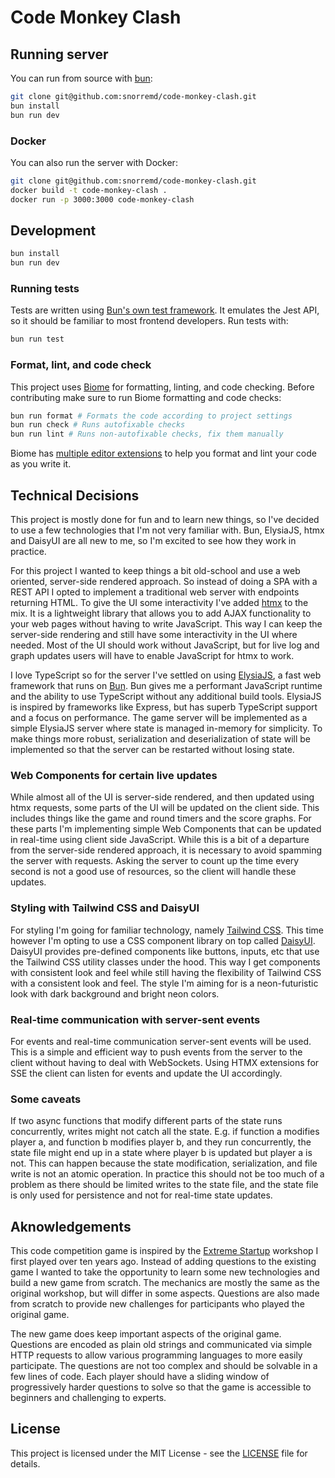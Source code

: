 # Code Monkey Clash

## Running server

You can run from source with [bun](https://bun.sh):

```sh
git clone git@github.com:snorremd/code-monkey-clash.git
bun install
bun run dev
```

### Docker

You can also run the server with Docker:

```sh
git clone git@github.com:snorremd/code-monkey-clash.git
docker build -t code-monkey-clash .
docker run -p 3000:3000 code-monkey-clash
```

## Development

```sh
bun install
bun run dev
```

### Running tests

Tests are written using [Bun's own test framework](https://bun.sh/docs/test/writing).
It emulates the Jest API, so it should be familiar to most frontend developers.
Run tests with:

```sh
bun run test
```

### Format, lint, and code check

This project uses [Biome](https://biomejs.dev) for formatting, linting, and code checking.
Before contributing make sure to run Biome formatting and code checks:

```sh
bun run format # Formats the code according to project settings
bun run check # Runs autofixable checks
bun run lint # Runs non-autofixable checks, fix them manually
```

Biome has [multiple editor extensions](https://biomejs.dev/guides/integrate-in-editor/) to help you format and lint your code as you write it.

## Technical Decisions

This project is mostly done for fun and to learn new things, so I've decided to use a few technologies that I'm not very familiar with.
Bun, ElysiaJS, htmx and DaisyUI are all new to me, so I'm excited to see how they work in practice.

For this project I wanted to keep things a bit old-school and use a web oriented, server-side rendered approach.
So instead of doing a SPA with a REST API I opted to implement a traditional web server with endpoints returning HTML.
To give the UI some interactivity I've added [htmx](https://htmx.org/) to the mix.
It is a lightweight library that allows you to add AJAX functionality to your web pages without having to write JavaScript.
This way I can keep the server-side rendering and still have some interactivity in the UI where needed.
Most of the UI should work without JavaScript, but for live log and graph updates users will have to enable JavaScript for htmx to work.

I love TypeScript so for the server I've settled on using [ElysiaJS](https://elysiajs.com/), a fast web framework that runs on [Bun](https://bun.sh).
Bun gives me a performant JavaScript runtime and the ability to use TypeScript without any additional build tools.
ElysiaJS is inspired by frameworks like Express, but has superb TypeScript support and a focus on performance.
The game server will be implemented as a simple ElysiaJS server where state is managed in-memory for simplicity.
To make things more robust, serialization and deserialization of state will be implemented so that the server can be restarted without losing state.

### Web Components for certain live updates

While almost all of the UI is server-side rendered, and then updated using htmx requests, some parts of the UI will be updated on the client side.
This includes things like the game and round timers and the score graphs.
For these parts I'm implementing simple Web Components that can be updated in real-time using client side JavaScript.
While this is a bit of a departure from the server-side rendered approach, it is necessary to avoid spamming the server with requests.
Asking the server to count up the time every second is not a good use of resources, so the client will handle these updates.

### Styling with Tailwind CSS and DaisyUI

For styling I'm going for familiar technology, namely [Tailwind CSS](https://tailwindcss.com/).
This time however I'm opting to use a CSS component library on top called [DaisyUI](https://daisyui.com/).
DaisyUI provides pre-defined components like buttons, inputs, etc that use the Tailwind CSS utility classes under the hood.
This way I get components with consistent look and feel while still having the flexibility of Tailwind CSS with a consistent look and feel.
The style I'm aiming for is a neon-futuristic look with dark background and bright neon colors.

### Real-time communication with server-sent events

For events and real-time communication server-sent events will be used.
This is a simple and efficient way to push events from the server to the client without having to deal with WebSockets.
Using HTMX extensions for SSE the client can listen for events and update the UI accordingly.

### Some caveats

If two async functions that modify different parts of the state runs concurrently, writes might not catch all the state.
E.g. if function a modifies player a, and function b modifies player b, and they run concurrently, the state file might end up in a state where player b is updated but player a is not.
This can happen because the state modification, serialization, and file write is not an atomic operation.
In practice this should not be too much of a problem as there should be limited writes to the state file, and the state file is only used for persistence and not for real-time state updates.

## Aknowledgements

This code competition game is inspired by the [Extreme Startup](https://github.com/rchatley/extreme_startup) workshop I first played over ten years ago.
Instead of adding questions to the existing game I wanted to take the opportunity to learn some new technologies and build a new game from scratch.
The mechanics are mostly the same as the original workshop, but will differ in some aspects.
Questions are also made from scratch to provide new challenges for participants who played the original game.

The new game does keep important aspects of the original game.
Questions are encoded as plain old strings and communicated via simple HTTP requests to allow various programming languages to more easily participate.
The questions are not too complex and should be solvable in a few lines of code.
Each player should have a sliding window of progressively harder questions to solve so that the game is accessible to beginners and challenging to experts.


## License

This project is licensed under the MIT License - see the [LICENSE](LICENSE) file for details.